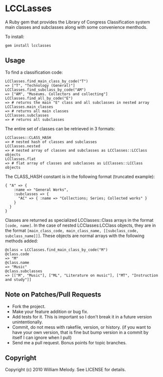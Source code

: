 # LCCLasses

A Ruby gem that provides the Library of Congress Classification system main classes and subclasses along with some convenience menthods.

To install:

    gem install lcclasses

## Usage

To find a classification code:

    LCClasses.find_main_class_by_code("T")
    => ["T", "Technology (General)"]
    LCClasses.find_subclass_by_code("AM")
    => ["AM", "Museums. Collectors and collecting"]
    LCClasses.find_all_by_code("E")
    => # returns the main "E" class and all subclasses in nested array
    LCClasses.main_classes
    => # returns all main classes
    LCClasses.subclasses
    => # returns all subclasses

The entire set of classes can be retrieved in 3 formats:

    LCClasses::CLASS_HASH
    => # nested hash of classes and subclasses
    LCClasses.nested
    => # nested array of classes and subclasses as LCClasses::LCClass objects
    LCClasses.flat
    => # flat array of classes and subclasses as LCClasses::LCClass objects

The CLASS\_HASH constant is in the following format (truncated example):

    { "A" => {
        :name => "General Works",
        :subclasses => {
          "AC" => { :name => "Collections; Series; Collected works" }
        }
      }
    }

Classes are returned as specialized LCClasses::Class arrays in the format `[code, name]`. In the case of nested LCClasses:LCClass objects, they are in the format `[main_class_code, main_class_name, [[subclass_code, subclass_name]]]`. These objects are normal arrays with the following methods added:

    @class = LCClasses.find_main_class_by_code("M")
    @class.code
    => "M"
    @class.name
    => "Music"
    @class.subclasses
    => [["M", "Music"], ["ML", "Literature on music"], ["MT", "Instruction and study"]]

## Note on Patches/Pull Requests

* Fork the project.
* Make your feature addition or bug fix.
* Add tests for it. This is important so I don't break it in a
  future version unintentionally.
* Commit, do not mess with rakefile, version, or history.
  (if you want to have your own version, that is fine but
   bump version in a commit by itself I can ignore when I pull)
* Send me a pull request. Bonus points for topic branches.

## Copyright

Copyright (c) 2010 William Melody. See LICENSE for details.
